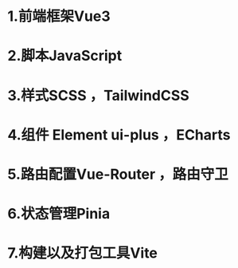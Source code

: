 # 1.前端框架Vue3 

# 2.脚本JavaScript 

# 3.样式SCSS ，TailwindCSS

# 4.组件 Element ui-plus ，ECharts 

# 5.路由配置Vue-Router ，路由守卫

# 6.状态管理Pinia

# 7.构建以及打包工具Vite

